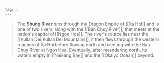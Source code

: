 ```yaml
---
tag: 💧
---
```

> The **Shung River** runs through the Dragon Empire of [[Xa Hoi]] and is one of two rivers, along with the [[Ban Chuy River]], that meets at the nation's capital of [[Ngon Hoa]]. The river's source lies near the [[Kullan Dei|Kullan Dei Mountains]], it then flows through the western reaches of Xa Hoi before flowing north and meeting with the Ban Chuy River at Ngon Hoa. Eventually, after meandering north, its waters empty in [[Naikang Bay]] and the [[Okaiyo Ocean]] beyond.








